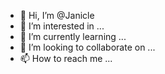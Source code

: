 - 👋 Hi, I’m @Janicle
- 👀 I’m interested in ...
- 🌱 I’m currently learning ...
- 💞️ I’m looking to collaborate on ...
- 📫 How to reach me ...

<!---
Janicle/Janicle is a ✨ special ✨ repository because its `README.md` (this file) appears on your GitHub profile.
You can click the Preview link to take a look at your changes.
--->
